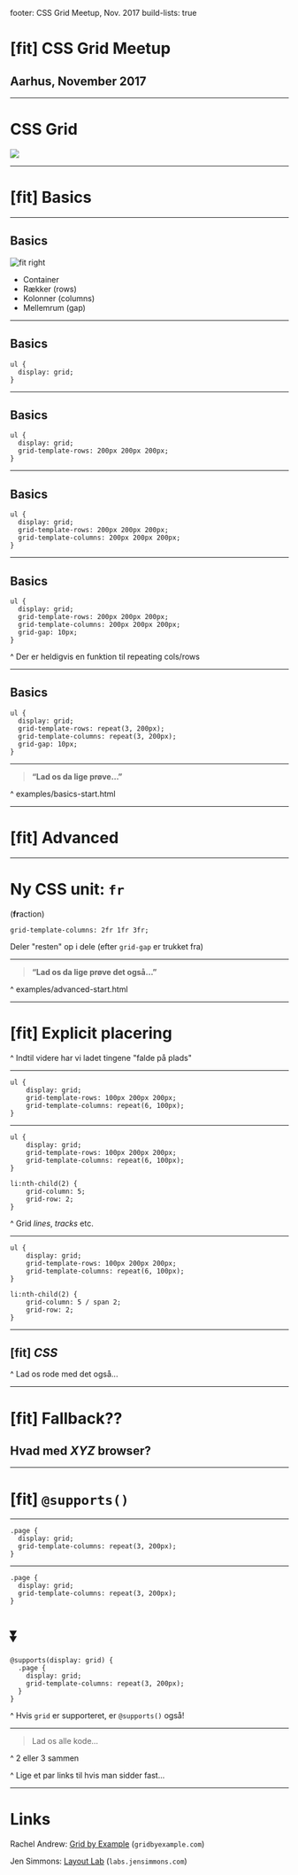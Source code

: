 footer: CSS Grid Meetup, Nov. 2017
build-lists: true

# [fit] CSS Grid Meetup

## Aarhus, November 2017

---

# CSS Grid

![](examples/css_track_1024.png)

---

# [fit] Basics

---

## Basics

![fit right](examples/rows-columns-gaps.png)

* Container
* Rækker (rows)
* Kolonner (columns)
* Mellemrum (gap)

---

## Basics

```less
ul {
  display: grid;
}
```

---

## Basics

```less
ul {
  display: grid;
  grid-template-rows: 200px 200px 200px;
}
```

---

## Basics

```less
ul {
  display: grid;
  grid-template-rows: 200px 200px 200px;
  grid-template-columns: 200px 200px 200px;
}
```

---

## Basics

```less
ul {
  display: grid;
  grid-template-rows: 200px 200px 200px;
  grid-template-columns: 200px 200px 200px;
  grid-gap: 10px;
}
```

^ Der er heldigvis en funktion til repeating cols/rows

---

## Basics

```less, [.highlight: 3,4]
ul {
  display: grid;
  grid-template-rows: repeat(3, 200px);
  grid-template-columns: repeat(3, 200px);
  grid-gap: 10px;
}
```

---

> **“Lad os da lige prøve…”**

^ examples/basics-start.html

---

# [fit] Advanced

---

# Ny CSS unit: `fr`

(**fr**action)

```less
grid-template-columns: 2fr 1fr 3fr;
```

Deler "resten" op i dele (efter `grid-gap` er trukket fra)

---

> **“Lad os da lige prøve det også…”**

^ examples/advanced-start.html

---

# [fit] Explicit placering

^ Indtil videre har vi ladet tingene "falde på plads"

---

```less
ul {
	display: grid;
	grid-template-rows: 100px 200px 200px;
	grid-template-columns: repeat(6, 100px);
}
```

---

```less, [.highlight: 8-9]
ul {
	display: grid;
	grid-template-rows: 100px 200px 200px;
	grid-template-columns: repeat(6, 100px);
}

li:nth-child(2) {
	grid-column: 5;
	grid-row: 2;
}
```

^ Grid *lines*, *tracks* etc.

---

```less, [.highlight: 8]
ul {
	display: grid;
	grid-template-rows: 100px 200px 200px;
	grid-template-columns: repeat(6, 100px);
}

li:nth-child(2) {
	grid-column: 5 / span 2;
	grid-row: 2;
}
```

---

## [fit] _CSS_

^ Lad os rode med det også...

---

# [fit] Fallback??

## Hvad med *XYZ* browser? 

---

# [fit] `@supports()`

---

```less
.page {
  display: grid;
  grid-template-columns: repeat(3, 200px);
}
```

---

```less
.page {
  display: grid;
  grid-template-columns: repeat(3, 200px);
}
```

# :arrow_double_down:

```less, [.highlight: 1,6]
@supports(display: grid) {
  .page {
    display: grid;
    grid-template-columns: repeat(3, 200px);
  }
}
```

^ Hvis `grid` er supporteret, er `@supports()` også!

---

> Lad os alle kode...

^ 2 eller 3 sammen

^ Lige et par links til hvis man sidder fast...

---

# Links

Rachel Andrew: [Grid by Example](https://gridbyexample.com) (`gridbyexample.com`)

Jen Simmons: [Layout Lab](http://labs.jensimmons.com) (`labs.jensimmons.com`)


